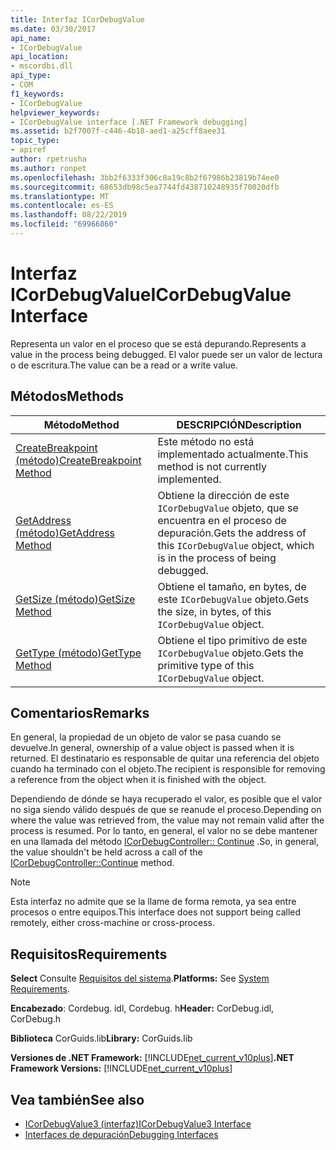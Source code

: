 ```yaml
---
title: Interfaz ICorDebugValue
ms.date: 03/30/2017
api_name:
- ICorDebugValue
api_location:
- mscordbi.dll
api_type:
- COM
f1_keywords:
- ICorDebugValue
helpviewer_keywords:
- ICorDebugValue interface [.NET Framework debugging]
ms.assetid: b2f7007f-c446-4b18-aed1-a25cff8aee31
topic_type:
- apiref
author: rpetrusha
ms.author: ronpet
ms.openlocfilehash: 3bb2f6333f306c8a19c8b2f67986b23819b74ee0
ms.sourcegitcommit: 68653db98c5ea7744fd438710248935f70020dfb
ms.translationtype: MT
ms.contentlocale: es-ES
ms.lasthandoff: 08/22/2019
ms.locfileid: "69966860"
---
```

# <a name="icordebugvalue-interface"></a><span data-ttu-id="51526-102">Interfaz ICorDebugValue</span><span class="sxs-lookup"><span data-stu-id="51526-102">ICorDebugValue Interface</span></span>
<span data-ttu-id="51526-103">Representa un valor en el proceso que se está depurando.</span><span class="sxs-lookup"><span data-stu-id="51526-103">Represents a value in the process being debugged.</span></span> <span data-ttu-id="51526-104">El valor puede ser un valor de lectura o de escritura.</span><span class="sxs-lookup"><span data-stu-id="51526-104">The value can be a read or a write value.</span></span>  
  
## <a name="methods"></a><span data-ttu-id="51526-105">Métodos</span><span class="sxs-lookup"><span data-stu-id="51526-105">Methods</span></span>  
  
|<span data-ttu-id="51526-106">Método</span><span class="sxs-lookup"><span data-stu-id="51526-106">Method</span></span>|<span data-ttu-id="51526-107">DESCRIPCIÓN</span><span class="sxs-lookup"><span data-stu-id="51526-107">Description</span></span>|  
|------------|-----------------|  
|[<span data-ttu-id="51526-108">CreateBreakpoint (método)</span><span class="sxs-lookup"><span data-stu-id="51526-108">CreateBreakpoint Method</span></span>](../../../../docs/framework/unmanaged-api/debugging/icordebugvalue-createbreakpoint-method.md)|<span data-ttu-id="51526-109">Este método no está implementado actualmente.</span><span class="sxs-lookup"><span data-stu-id="51526-109">This method is not currently implemented.</span></span>|  
|[<span data-ttu-id="51526-110">GetAddress (método)</span><span class="sxs-lookup"><span data-stu-id="51526-110">GetAddress Method</span></span>](../../../../docs/framework/unmanaged-api/debugging/icordebugvalue-getaddress-method.md)|<span data-ttu-id="51526-111">Obtiene la dirección de este `ICorDebugValue` objeto, que se encuentra en el proceso de depuración.</span><span class="sxs-lookup"><span data-stu-id="51526-111">Gets the address of this `ICorDebugValue` object, which is in the process of being debugged.</span></span>|  
|[<span data-ttu-id="51526-112">GetSize (método)</span><span class="sxs-lookup"><span data-stu-id="51526-112">GetSize Method</span></span>](../../../../docs/framework/unmanaged-api/debugging/icordebugvalue-getsize-method.md)|<span data-ttu-id="51526-113">Obtiene el tamaño, en bytes, de este `ICorDebugValue` objeto.</span><span class="sxs-lookup"><span data-stu-id="51526-113">Gets the size, in bytes, of this `ICorDebugValue` object.</span></span>|  
|[<span data-ttu-id="51526-114">GetType (método)</span><span class="sxs-lookup"><span data-stu-id="51526-114">GetType Method</span></span>](../../../../docs/framework/unmanaged-api/debugging/icordebugvalue-gettype-method.md)|<span data-ttu-id="51526-115">Obtiene el tipo primitivo de este `ICorDebugValue` objeto.</span><span class="sxs-lookup"><span data-stu-id="51526-115">Gets the primitive type of this `ICorDebugValue` object.</span></span>|  
  
## <a name="remarks"></a><span data-ttu-id="51526-116">Comentarios</span><span class="sxs-lookup"><span data-stu-id="51526-116">Remarks</span></span>  
 <span data-ttu-id="51526-117">En general, la propiedad de un objeto de valor se pasa cuando se devuelve.</span><span class="sxs-lookup"><span data-stu-id="51526-117">In general, ownership of a value object is passed when it is returned.</span></span> <span data-ttu-id="51526-118">El destinatario es responsable de quitar una referencia del objeto cuando ha terminado con el objeto.</span><span class="sxs-lookup"><span data-stu-id="51526-118">The recipient is responsible for removing a reference from the object when it is finished with the object.</span></span>  
  
 <span data-ttu-id="51526-119">Dependiendo de dónde se haya recuperado el valor, es posible que el valor no siga siendo válido después de que se reanude el proceso.</span><span class="sxs-lookup"><span data-stu-id="51526-119">Depending on where the value was retrieved from, the value may not remain valid after the process is resumed.</span></span> <span data-ttu-id="51526-120">Por lo tanto, en general, el valor no se debe mantener en una llamada del método [ICorDebugController:: Continue](../../../../docs/framework/unmanaged-api/debugging/icordebugcontroller-continue-method.md) .</span><span class="sxs-lookup"><span data-stu-id="51526-120">So, in general, the value shouldn't be held across a call of the [ICorDebugController::Continue](../../../../docs/framework/unmanaged-api/debugging/icordebugcontroller-continue-method.md) method.</span></span>  
  
> [!NOTE]
> <span data-ttu-id="51526-121">Esta interfaz no admite que se la llame de forma remota, ya sea entre procesos o entre equipos.</span><span class="sxs-lookup"><span data-stu-id="51526-121">This interface does not support being called remotely, either cross-machine or cross-process.</span></span>  
  
## <a name="requirements"></a><span data-ttu-id="51526-122">Requisitos</span><span class="sxs-lookup"><span data-stu-id="51526-122">Requirements</span></span>  
 <span data-ttu-id="51526-123">**Select** Consulte [Requisitos del sistema](../../../../docs/framework/get-started/system-requirements.md).</span><span class="sxs-lookup"><span data-stu-id="51526-123">**Platforms:** See [System Requirements](../../../../docs/framework/get-started/system-requirements.md).</span></span>  
  
 <span data-ttu-id="51526-124">**Encabezado**: Cordebug. idl, Cordebug. h</span><span class="sxs-lookup"><span data-stu-id="51526-124">**Header:** CorDebug.idl, CorDebug.h</span></span>  
  
 <span data-ttu-id="51526-125">**Biblioteca** CorGuids.lib</span><span class="sxs-lookup"><span data-stu-id="51526-125">**Library:** CorGuids.lib</span></span>  
  
 <span data-ttu-id="51526-126">**Versiones de .NET Framework:** [!INCLUDE[net_current_v10plus](../../../../includes/net-current-v10plus-md.md)]</span><span class="sxs-lookup"><span data-stu-id="51526-126">**.NET Framework Versions:** [!INCLUDE[net_current_v10plus](../../../../includes/net-current-v10plus-md.md)]</span></span>  
  
## <a name="see-also"></a><span data-ttu-id="51526-127">Vea también</span><span class="sxs-lookup"><span data-stu-id="51526-127">See also</span></span>

- [<span data-ttu-id="51526-128">ICorDebugValue3 (interfaz)</span><span class="sxs-lookup"><span data-stu-id="51526-128">ICorDebugValue3 Interface</span></span>](../../../../docs/framework/unmanaged-api/debugging/icordebugvalue3-interface.md)
- [<span data-ttu-id="51526-129">Interfaces de depuración</span><span class="sxs-lookup"><span data-stu-id="51526-129">Debugging Interfaces</span></span>](../../../../docs/framework/unmanaged-api/debugging/debugging-interfaces.md)

